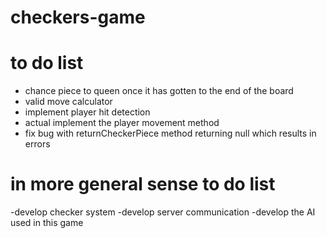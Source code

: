 # checkers-game

# to do list

- chance piece to queen once it has gotten to the end of the board
- valid move calculator
- implement player hit detection
- actual implement the player movement method
- fix bug with returnCheckerPiece method returning null which results in errors


# in more general sense to do list

-develop checker system
-develop server communication
-develop the AI used in this game
